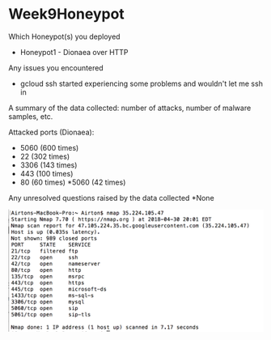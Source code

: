 # Week9Honeypot

Which Honeypot(s) you deployed <br/>
* Honeypot1 - Dionaea over HTTP

Any issues you encountered <br/>
* gcloud ssh started experiencing some problems and wouldn't let me ssh in 

A summary of the data collected: number of attacks, number of malware samples, etc. <br/>

Attacked ports (Dionaea):
* 5060 (600 times)
* 22 (302 times)
* 3306 (143 times)
* 443 (100 times)
* 80 (60 times)
*5060 (42 times)


Any unresolved questions raised by the data collected
*None

<img src="Files/nmap.png" width="800">
